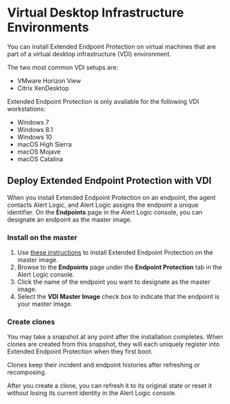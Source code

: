 # Virtual Desktop Infrastructure Environments

You can install Extended Endpoint Protection on virtual machines that are part of a virtual desktop infrastructure (VDI) environment.

The two most common VDI setups are:

* VMware Horizon View
* Citrix XenDesktop

Extended Endpoint Protection is only available for the following VDI workstations:

* Windows 7
* Windows 8.1
* Windows 10
* macOS High Sierra
* macOS Mojave
* macOS Catalina

## Deploy Extended Endpoint Protection with VDI

When you install Extended Endpoint Protection on an endpoint, the agent contacts Alert Logic, and Alert Logic assigns the endpoint a unique identifier.  On the **Endpoints** page in the Alert Logic console, you can designate an endpoint as the master image.

### Install on the master

1. Use [these instructions](endpoint-installer.md) to install Extended Endpoint Protection on the master image.
2. Browse to the **Endpoints** page under the **Endpoint Protection** tab in the Alert Logic console.
3. Click the name of the endpoint you want to designate as the master image.
4. Select  the **VDI Master Image** check box to indicate that the endpoint is your master image.

### Create clones

You may take a snapshot at any point after the installation completes. When clones are created from this snapshot, they will each uniquely register into Extended Endpoint Protection when they first boot.

Clones keep their incident and endpoint histories after refreshing or recomposing.

After you create a clone, you can refresh it to its original state or reset it without losing its current identity in the Alert Logic console.

